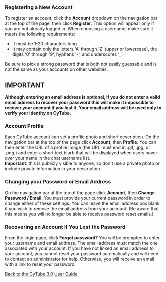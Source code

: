 ### Registering a New Account
To register an account, click the **Account** dropdown on the navigation bar at the top of the page, then click **Register**. This option will appear only if you are not already logged in. When choosing a username, make sure it meets the following requirements:
* It must be 1-20 characters long.
* It may contain only the letters 'A' through 'Z' (upper or lowercase), the digits '0' through '9', hyphens '-', and underscores '_'.

Be sure to pick a strong password that is both not easily guessable and is not the same as your accounts on other websites.

## IMPORTANT  
**Although entering an email address is optional, if you do not enter a valid email address to recover your password this will make it impossible to recover your account if you lost it. Your email address will be used only to verify your identity on CyTube.**  

### Account Profile
Each CyTube account can set a profile photo and short description. On the navigation bar at the top of the page click **Account**, then **Profile**. You can then enter the URL of a profile image (the URL must end in .gif, .jpg, or .png,) and enter a short text blurb that will be displayed when users hover over your name in the chat username list.  
**Important**: this is publicly visible to anyone, so don't use a private photo or include private information in your description.

### Changing your Password or Email Address
On the navigation bar at the top of the page click **Account**, then **Change Password / Email**. You must provide your current password in order to change either of these settings. You can leave the email address box blank if you wish to remove the email address from your account. (Be aware that this means you will no longer be able to receive password reset emails.)

### Recovering an Account If You Lost the Password
From the login page, click **Forgot password?** You will be prompted to enter your username and email address. The email address must match the one associated with your account. If you have not linked an email address to your account, you cannot reset your password automatically and will need to contact an administrator for help. Otherwise, you will receive an email with a link to reset your password.

[Back to the CyTube 3.0 User Guide](index.md)
